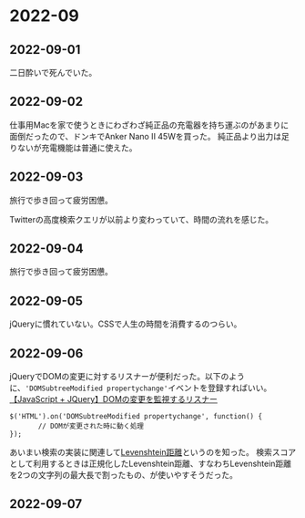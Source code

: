 # 2022-09

## 2022-09-01

二日酔いで死んでいた。

## 2022-09-02

仕事用Macを家で使うときにわざわざ純正品の充電器を持ち運ぶのがあまりに面倒だったので、ドンキでAnker Nano II 45Wを買った。
純正品より出力は足りないが充電機能は普通に使えた。

## 2022-09-03

旅行で歩き回って疲労困憊。

Twitterの高度検索クエリが以前より変わっていて、時間の流れを感じた。

## 2022-09-04

旅行で歩き回って疲労困憊。

## 2022-09-05

jQueryに慣れていない。CSSで人生の時間を消費するのつらい。

## 2022-09-06

jQueryでDOMの変更に対するリスナーが便利だった。以下のように、`'DOMSubtreeModified propertychange'`イベントを登録すればいい。[【JavaScript + JQuery】DOMの変更を監視するリスナー](https://maitakeramen.hatenablog.com/entry/2018/04/03/130723)

```
$('HTML').on('DOMSubtreeModified propertychange', function() {
       // DOMが変更された時に動く処理
});
```

あいまい検索の実装に関連して[Levenshtein距離](https://ja.wikipedia.org/wiki/%E3%83%AC%E3%83%BC%E3%83%99%E3%83%B3%E3%82%B7%E3%83%A5%E3%82%BF%E3%82%A4%E3%83%B3%E8%B7%9D%E9%9B%A2)というのを知った。
検索スコアとして利用するときは正規化したLevenshtein距離、すなわちLevenshtein距離を2つの文字列の最大長で割ったもの、が使いやすそうだった。

## 2022-09-07
